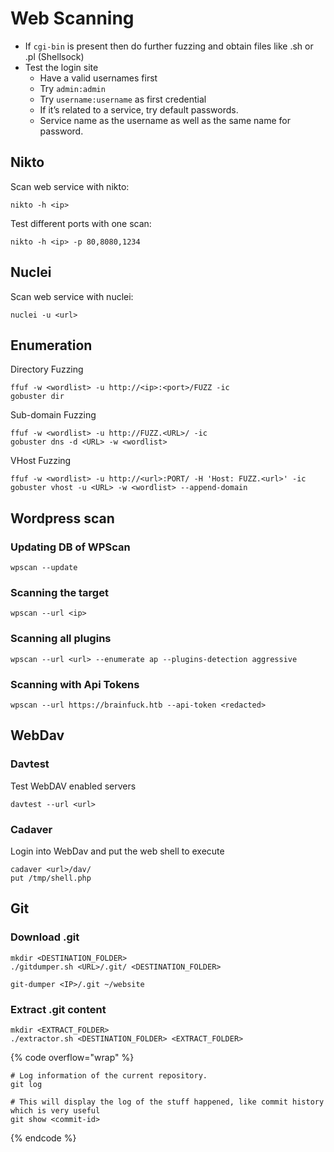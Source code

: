 # Web Scanning

* If `cgi-bin` is present then do further fuzzing and obtain files like .sh or .pl (Shellsock)
* Test the login site
  * Have a valid usernames first
  * Try `admin:admin`
  * Try `username:username` as first credential
  * If it’s related to a service, try default passwords.
  * Service name as the username as well as the same name for password.

## Nikto <a href="#nikto" id="nikto"></a>

Scan web service with nikto:

```
nikto -h <ip>
```

Test different ports with one scan:

```
nikto -h <ip> -p 80,8080,1234
```

## Nuclei

Scan web service with nuclei:

```
nuclei -u <url>
```

## Enumeration <a href="#wordpress-scan" id="wordpress-scan"></a>

Directory Fuzzing

```
ffuf -w <wordlist> -u http://<ip>:<port>/FUZZ -ic
gobuster dir 
```

Sub-domain Fuzzing

```
ffuf -w <wordlist> -u http://FUZZ.<URL>/ -ic
gobuster dns -d <URL> -w <wordlist>
```

VHost Fuzzing

```
ffuf -w <wordlist> -u http://<url>:PORT/ -H 'Host: FUZZ.<url>' -ic
gobuster vhost -u <URL> -w <wordlist> --append-domain
```

## Wordpress scan <a href="#wordpress-scan" id="wordpress-scan"></a>

### Updating DB of WPScan <a href="#updating-db-of-wpscan" id="updating-db-of-wpscan"></a>

```
wpscan --update
```

### Scanning the target <a href="#scanning-the-target" id="scanning-the-target"></a>

```
wpscan --url <ip>
```

### Scanning all plugins

```
wpscan --url <url> --enumerate ap --plugins-detection aggressive
```

### **Scanning with Api Tokens** <a href="#scanning-with-api-tokens" id="scanning-with-api-tokens"></a>

```
wpscan --url https://brainfuck.htb --api-token <redacted>
```

## WebDav <a href="#webdav" id="webdav"></a>

### Davtest <a href="#davtest" id="davtest"></a>

Test WebDAV enabled servers

```
davtest --url <url>
```

### Cadaver <a href="#cadaver" id="cadaver"></a>

Login into WebDav and put the web shell to execute

```
cadaver <url>/dav/
put /tmp/shell.php
```

## Git <a href="#git" id="git"></a>

### **Download .git**

```
mkdir <DESTINATION_FOLDER>
./gitdumper.sh <URL>/.git/ <DESTINATION_FOLDER>

git-dumper <IP>/.git ~/website
```

### **Extract .git content**

```
mkdir <EXTRACT_FOLDER>
./extractor.sh <DESTINATION_FOLDER> <EXTRACT_FOLDER>
```

{% code overflow="wrap" %}

```
# Log information of the current repository.
git log

# This will display the log of the stuff happened, like commit history which is very useful
git show <commit-id>
```

{% endcode %}